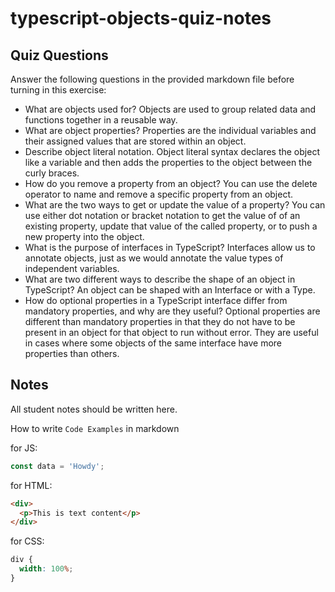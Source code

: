 # typescript-objects-quiz-notes

## Quiz Questions

Answer the following questions in the provided markdown file before turning in this exercise:

- What are objects used for?
  Objects are used to group related data and functions together in a reusable way.
- What are object properties?
  Properties are the individual variables and their assigned values that are stored within an object.
- Describe object literal notation.
  Object literal syntax declares the object like a variable and then adds the properties to the object between the curly braces.
- How do you remove a property from an object?
  You can use the delete operator to name and remove a specific property from an object.
- What are the two ways to get or update the value of a property?
  You can use either dot notation or bracket notation to get the value of of an existing property, update that value of the called property, or to push a new property into the object.
- What is the purpose of interfaces in TypeScript?
  Interfaces allow us to annotate objects, just as we would annotate the value types of independent variables.
- What are two different ways to describe the shape of an object in TypeScript?
  An object can be shaped with an Interface or with a Type.
- How do optional properties in a TypeScript interface differ from mandatory properties, and why are they useful?
  Optional properties are different than mandatory properties in that they do not have to be present in an object for that object to run without error. They are useful in cases where some objects of the same interface have more properties than others.

## Notes

All student notes should be written here.

How to write `Code Examples` in markdown

for JS:

```javascript
const data = 'Howdy';
```

for HTML:

```html
<div>
  <p>This is text content</p>
</div>
```

for CSS:

```css
div {
  width: 100%;
}
```
